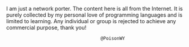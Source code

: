 I am just a network porter. The content here is all from the Internet. It is purely collected by my personal love of programming languages   and is limited to learning. Any individual or group is rejected to achieve any commercial purpose, thank you!

                                       @PoisonWY
